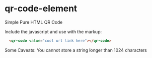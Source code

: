 # qr-code-element
Simple Pure HTML QR Code

Include the javascript and use with the markup:

```HTML
  <qr-code value="cool url link here"></qr-code>
```
Some Caveats: You cannot store a string longer than 1024 characters
